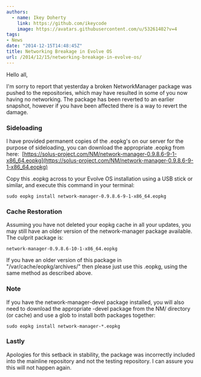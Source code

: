 ```yaml
---
authors:
  - name: Ikey Doherty
    link: https://github.com/ikeycode
    image: https://avatars.githubusercontent.com/u/53261402?v=4
tags:
- News
date: "2014-12-15T14:48:45Z"
title: Networking Breakage in Evolve OS
url: /2014/12/15/networking-breakage-in-evolve-os/
---
```


Hello all,

I'm sorry to report that yesterday a broken NetworkManager package was pushed to the repositories, which may have resulted in some of you now 
having no networking. The package has been reverted to an earlier snapshot, however if you have been affected there is a way to revert the damage.

### Sideloading

I have provided permanent copies of the .eopkg's on our server for the purpose of sideloading, you can download the appropriate .eopkg from here: 
[https://solus-project.com/NM/network-manager-0.9.8.6-9-1-x86_64.eopkg](https://solus-project.com/NM/network-manager-0.9.8.6-9-1-x86_64.eopkg)

Copy this .eopkg across to your Evolve OS installation using a USB stick or similar, and execute this command in your terminal:

```
sudo eopkg install network-manager-0.9.8.6-9-1-x86_64.eopkg
```

### Cache Restoration

Assuming you have not deleted your eopkg cache in all your updates, you may still have an older version of the network-manager package available. The culprit package is:

```
network-manager-0.9.8.6-10-1-x86_64.eopkg
```

If you have an older version of this package in "/var/cache/eopkg/archives/" then please just use this .eopkg, using the same method as described above.

### Note

If you have the network-manager-devel package installed, you will also need to download the appropriate -devel package from the NM/ directory (or cache) and use 
a glob to install both packages together:

```
sudo eopkg install network-manager-*.eopkg
```


### Lastly
Apologies for this setback in stability, the package was incorrectly included into the mainline repository and not the testing repository. I can assure you this will not happen again.